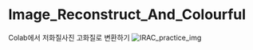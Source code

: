 # Image_Reconstruct_And_Colourful
Colab에서 저화질사진 고화질로 변환하기
![IRAC_practice_img](https://user-images.githubusercontent.com/95682287/181764141-0afc9637-9d72-46b1-98fe-689ec8d22c50.jpg)
